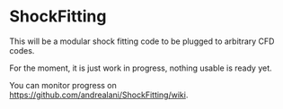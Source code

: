 ShockFitting
============

This will be a modular shock fitting code to be plugged to arbitrary CFD codes.

For the moment, it is just work in progress, nothing usable is ready yet.

You can monitor progress on https://github.com/andrealani/ShockFitting/wiki.
